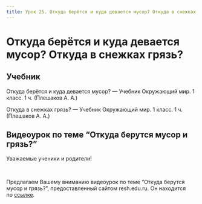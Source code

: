 ```yaml
---
title: Урок 25. Откуда берётся и куда девается мусор? Откуда в снежках грязь?
---
```


# Откуда берётся и куда девается мусор? Откуда в снежках грязь?

## Учебник

Откуда берётся и куда девается мусор? — Учебник Окружающий мир. 1 класс. 1 ч. (Плешаков А. А.)

Откуда в снежках грязь? — Учебник Окружающий мир. 1 класс. 1 ч. (Плешаков А. А.)

## Видеоурок по теме “Откуда берутся мусор и грязь?”

<p>Уважаемые ученики и родители!</p>
<p>&nbsp;</p>
<p>Предлагаем Вашему вниманию видеоурок по теме &ldquo;Откуда берутся мусор и грязь?&rdquo;, предоставленный сайтом resh.edu.ru. Он находится по&nbsp;<a href="https://resh.edu.ru/subject/lesson/3963/main/106075/">ссылке</a>.</p>